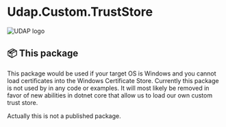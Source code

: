 # Udap.Custom.TrustStore

![UDAP logo](https://avatars.githubusercontent.com/u/77421324?s=48&v=4)

## 📦 This package

This package would be used if your target OS is Windows and you cannot load certificates into the Windows Certificate Store.  Currently this package is not used by in any code or examples.  It will most likely be removed in favor of new abilities in dotnet core that allow us to load our own custom trust store.

Actually this is not a published package.
